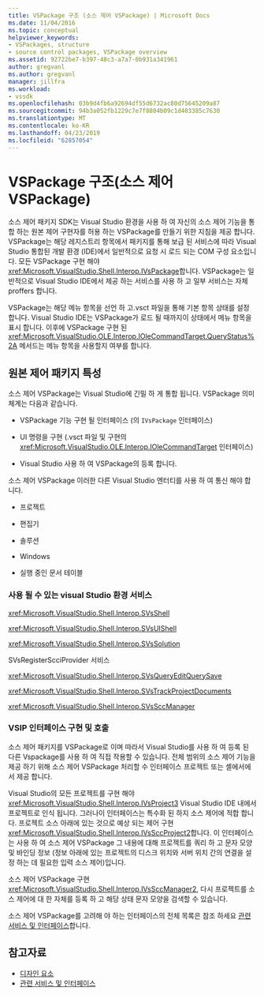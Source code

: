```yaml
---
title: VSPackage 구조 (소스 제어 VSPackage) | Microsoft Docs
ms.date: 11/04/2016
ms.topic: conceptual
helpviewer_keywords:
- VSPackages, structure
- source control packages, VSPackage overview
ms.assetid: 92722be7-b397-48c3-a7a7-0b931a341961
author: gregvanl
ms.author: gregvanl
manager: jillfra
ms.workload:
- vssdk
ms.openlocfilehash: 03b9d4fb6a92694df55d6732ac80d75645209a87
ms.sourcegitcommit: 94b3a052fb1229c7e7f8804b09c1d403385c7630
ms.translationtype: MT
ms.contentlocale: ko-KR
ms.lasthandoff: 04/23/2019
ms.locfileid: "62857054"
---
```

# <a name="vspackage-structure-source-control-vspackage"></a>VSPackage 구조(소스 제어 VSPackage)

소스 제어 패키지 SDK는 Visual Studio 환경을 사용 하 여 자신의 소스 제어 기능을 통합 하는 원본 제어 구현자를 허용 하는 VSPackage를 만들기 위한 지침을 제공 합니다. VSPackage는 해당 레지스트리 항목에서 패키지를 통해 보급 된 서비스에 따라 Visual Studio 통합된 개발 환경 (IDE)에서 일반적으로 요청 시 로드 되는 COM 구성 요소입니다. 모든 VSPackage 구현 해야 <xref:Microsoft.VisualStudio.Shell.Interop.IVsPackage>합니다. VSPackage는 일반적으로 Visual Studio IDE에서 제공 하는 서비스를 사용 하 고 일부 서비스는 자체 proffers 합니다.

VSPackage는 해당 메뉴 항목을 선언 하 고.vsct 파일을 통해 기본 항목 상태를 설정 합니다. Visual Studio IDE는 VSPackage가 로드 될 때까지이 상태에서 메뉴 항목을 표시 합니다. 이후에 VSPackage 구현 된 <xref:Microsoft.VisualStudio.OLE.Interop.IOleCommandTarget.QueryStatus%2A> 메서드는 메뉴 항목을 사용할지 여부를 합니다.

## <a name="source-control-package-characteristics"></a>원본 제어 패키지 특성

소스 제어 VSPackage는 Visual Studio에 긴밀 하 게 통합 됩니다. VSPackage 의미 체계는 다음과 같습니다.

- VSPackage 기능 구현 될 인터페이스 (의 `IVsPackage` 인터페이스)

- UI 명령을 구현 (.vsct 파일 및 구현의 <xref:Microsoft.VisualStudio.OLE.Interop.IOleCommandTarget> 인터페이스)

- Visual Studio 사용 하 여 VSPackage의 등록 합니다.

소스 제어 VSPackage 이러한 다른 Visual Studio 엔터티를 사용 하 여 통신 해야 합니다.

- 프로젝트

- 편집기

- 솔루션

- Windows

- 실행 중인 문서 테이블

### <a name="visual-studio-environment-services-that-may-be-consumed"></a>사용 될 수 있는 visual Studio 환경 서비스

<xref:Microsoft.VisualStudio.Shell.Interop.SVsShell>

<xref:Microsoft.VisualStudio.Shell.Interop.SVsUIShell>

<xref:Microsoft.VisualStudio.Shell.Interop.SVsSolution>

SVsRegisterScciProvider 서비스

<xref:Microsoft.VisualStudio.Shell.Interop.SVsQueryEditQuerySave>

<xref:Microsoft.VisualStudio.Shell.Interop.SVsTrackProjectDocuments>

<xref:Microsoft.VisualStudio.Shell.Interop.SVsSccManager>

### <a name="vsip-interfaces-implemented-and-called"></a>VSIP 인터페이스 구현 및 호출

소스 제어 패키지를 VSPackage로 이며 따라서 Visual Studio를 사용 하 여 등록 된 다른 Vspackage를 사용 하 여 직접 작용할 수 있습니다. 전체 범위의 소스 제어 기능을 제공 하기 위해 소스 제어 VSPackage 처리할 수 인터페이스 프로젝트 또는 셸에서에서 제공 합니다.

Visual Studio의 모든 프로젝트를 구현 해야 <xref:Microsoft.VisualStudio.Shell.Interop.IVsProject3> Visual Studio IDE 내에서 프로젝트로 인식 됩니다. 그러나이 인터페이스는 특수화 된 하지 소스 제어에 적합 합니다. 프로젝트 소스 아래에 있는 것으로 예상 되는 제어 구현 <xref:Microsoft.VisualStudio.Shell.Interop.IVsSccProject2>합니다. 이 인터페이스는 사용 하 여 소스 제어 VSPackage 그 내용에 대해 프로젝트를 쿼리 하 고 문자 모양 및 바인딩 정보 (정보 아래에 있는 프로젝트의 디스크 위치와 서버 위치 간의 연결을 설정 하는 데 필요한 입력 소스 제어)입니다.

소스 제어 VSPackage 구현 <xref:Microsoft.VisualStudio.Shell.Interop.IVsSccManager2>, 다시 프로젝트를 소스 제어에 대 한 자체를 등록 하 고 해당 상태 문자 모양을 검색할 수 있습니다.

소스 제어 VSPackage를 고려해 야 하는 인터페이스의 전체 목록은 참조 하세요 [관련 서비스 및 인터페이스](../../extensibility/internals/related-services-and-interfaces-source-control-vspackage.md)합니다.

## <a name="see-also"></a>참고자료

- [디자인 요소](../../extensibility/internals/source-control-vspackage-design-elements.md)
- [관련 서비스 및 인터페이스](../../extensibility/internals/related-services-and-interfaces-source-control-vspackage.md)